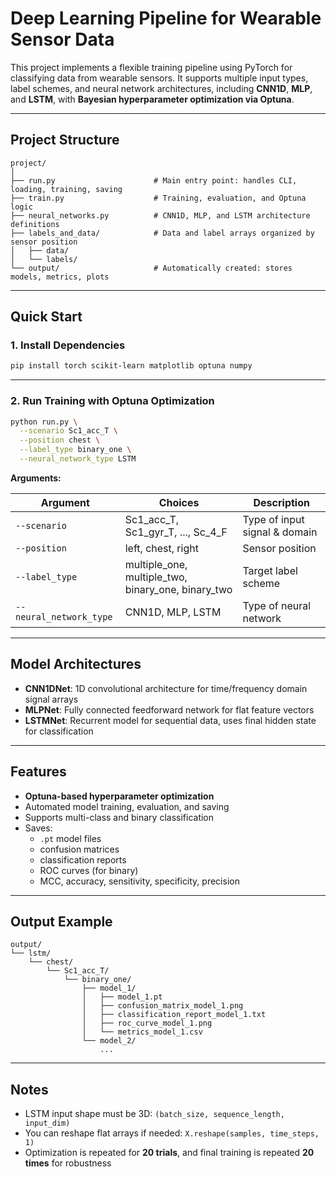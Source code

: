 
# Deep Learning Pipeline for Wearable Sensor Data

This project implements a flexible training pipeline using PyTorch for classifying data from wearable sensors. It supports multiple input types, label schemes, and neural network architectures, including **CNN1D**, **MLP**, and **LSTM**, with **Bayesian hyperparameter optimization via Optuna**.

---

## Project Structure

```
project/
│
├── run.py                      # Main entry point: handles CLI, loading, training, saving
├── train.py                    # Training, evaluation, and Optuna logic
├── neural_networks.py          # CNN1D, MLP, and LSTM architecture definitions
├── labels_and_data/            # Data and label arrays organized by sensor position
│   ├── data/
│   └── labels/
└── output/                     # Automatically created: stores models, metrics, plots
```

---

## Quick Start

### 1. Install Dependencies

```bash
pip install torch scikit-learn matplotlib optuna numpy
```

---

### 2. Run Training with Optuna Optimization

```bash
python run.py \
  --scenario Sc1_acc_T \
  --position chest \
  --label_type binary_one \
  --neural_network_type LSTM
```

**Arguments:**

| Argument             | Choices                                                                 | Description                                  |
|----------------------|--------------------------------------------------------------------------|----------------------------------------------|
| `--scenario`         | Sc1_acc_T, Sc1_gyr_T, ..., Sc_4_F                                        | Type of input signal & domain                |
| `--position`         | left, chest, right                                                       | Sensor position                              |
| `--label_type`       | multiple_one, multiple_two, binary_one, binary_two                       | Target label scheme                          |
| `--neural_network_type` | CNN1D, MLP, LSTM                                                       | Type of neural network                       |

---

## Model Architectures

- **CNN1DNet**: 1D convolutional architecture for time/frequency domain signal arrays
- **MLPNet**: Fully connected feedforward network for flat feature vectors
- **LSTMNet**: Recurrent model for sequential data, uses final hidden state for classification

---

## Features

- **Optuna-based hyperparameter optimization**
- Automated model training, evaluation, and saving
- Supports multi-class and binary classification
- Saves:
  - `.pt` model files
  - confusion matrices
  - classification reports
  - ROC curves (for binary)
  - MCC, accuracy, sensitivity, specificity, precision

---

## Output Example

```
output/
└── lstm/
    └── chest/
        └── Sc1_acc_T/
            └── binary_one/
                ├── model_1/
                │   ├── model_1.pt
                │   ├── confusion_matrix_model_1.png
                │   ├── classification_report_model_1.txt
                │   ├── roc_curve_model_1.png
                │   └── metrics_model_1.csv
                └── model_2/
                    ...
```

---

## Notes

- LSTM input shape must be 3D: `(batch_size, sequence_length, input_dim)`
- You can reshape flat arrays if needed: `X.reshape(samples, time_steps, 1)`
- Optimization is repeated for **20 trials**, and final training is repeated **20 times** for robustness